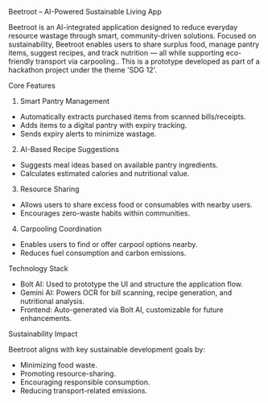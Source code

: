 Beetroot – AI-Powered Sustainable Living App

Beetroot is an AI-integrated application designed to reduce everyday resource wastage through smart, community-driven solutions. Focused on sustainability, Beetroot enables users to share surplus food, manage pantry items, suggest recipes, and track nutrition — all while supporting eco-friendly transport via carpooling..
This is a prototype developed as part of a hackathon project under the theme 'SDG 12'.

Core Features

1. Smart Pantry Management
- Automatically extracts purchased items from scanned bills/receipts.
- Adds items to a digital pantry with expiry tracking.
- Sends expiry alerts to minimize wastage.

2. AI-Based Recipe Suggestions
- Suggests meal ideas based on available pantry ingredients.
- Calculates estimated calories and nutritional value.

3. Resource Sharing
- Allows users to share excess food or consumables with nearby users.
- Encourages zero-waste habits within communities.

4. Carpooling Coordination
- Enables users to find or offer carpool options nearby.
- Reduces fuel consumption and carbon emissions.

Technology Stack

- Bolt AI: Used to prototype the UI and structure the application flow.
- Gemini AI: Powers OCR for bill scanning, recipe generation, and nutritional analysis.
- Frontend: Auto-generated via Bolt AI, customizable for future enhancements.


Sustainability Impact

Beetroot aligns with key sustainable development goals by:
- Minimizing food waste.
- Promoting resource-sharing.
- Encouraging responsible consumption.
- Reducing transport-related emissions.




